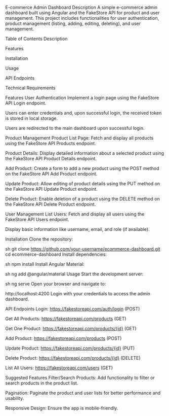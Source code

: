 E-commerce Admin Dashboard
Description
A simple e-commerce admin dashboard built using Angular and the FakeStore API for product and user management. This project includes functionalities for user authentication, product management (listing, adding, editing, deleting), and user management.

Table of Contents
Description

Features

Installation

Usage

API Endpoints

Technical Requirements

Features
User Authentication
Implement a login page using the FakeStore API Login endpoint.

Users can enter credentials and, upon successful login, the received token is stored in local storage.

Users are redirected to the main dashboard upon successful login.

Product Management
Product List Page: Fetch and display all products using the FakeStore API Products endpoint.

Product Details: Display detailed information about a selected product using the FakeStore API Product Details endpoint.

Add Product: Create a form to add a new product using the POST method on the FakeStore API Add Product endpoint.

Update Product: Allow editing of product details using the PUT method on the FakeStore API Update Product endpoint.

Delete Product: Enable deletion of a product using the DELETE method on the FakeStore API Delete Product endpoint.

User Management
List Users: Fetch and display all users using the FakeStore API Users endpoint.

Display basic information like username, email, and role (if available).

Installation
Clone the repository:

sh
git clone https://github.com/your-username/ecommerce-dashboard.git
cd ecommerce-dashboard
Install dependencies:

sh
npm install
Install Angular Material:

sh
ng add @angular/material
Usage
Start the development server:

sh
ng serve
Open your browser and navigate to:

http://localhost:4200
Login with your credentials to access the admin dashboard.

API Endpoints
Login: https://fakestoreapi.com/auth/login (POST)

Get All Products: https://fakestoreapi.com/products (GET)

Get One Product: https://fakestoreapi.com/products/{id} (GET)

Add Product: https://fakestoreapi.com/products (POST)

Update Product: https://fakestoreapi.com/products/{id} (PUT)

Delete Product: https://fakestoreapi.com/products/{id} (DELETE)

List All Users: https://fakestoreapi.com/users (GET)

Suggested Features
Filter/Search Products: Add functionality to filter or search products in the product list.

Pagination: Paginate the product and user lists for better performance and usability.

Responsive Design: Ensure the app is mobile-friendly.